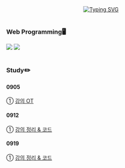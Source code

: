 <div align="center">
<a href="https://git.io/typing-svg"><img src="https://readme-typing-svg.demolab.com?font=Fredoka+One&size=50&pause=1000&color=A8B9CC&background=222222&center=true&vCenter=true&random=true&width=1100&height=130&lines=Gnyo's+Game+Programming" alt="Typing SVG" /></a>
</div>
</br>

### Web Programming🖥️
<img src="https://img.shields.io/badge/C-20232a.svg?style=for-the-badge&logo=c&logoColor=A8B9CC"/> <img src="https://img.shields.io/badge/C++-20232a.svg?style=for-the-badge&logo=c%2B%2B&logoColor=00599C"/></br></br>

### Study✏️
#### 0905
① <a href="https://github.com/Gnyo/gamepgm/tree/main/0905"> 강의 OT </a></br>

#### 0912
① <a href="https://github.com/Gnyo/gamepgm/tree/main/0912"> 강의 정리 & 코드 </a></br>

#### 0919
① <a href="https://github.com/Gnyo/gamepgm/tree/main/0919"> 강의 정리 & 코드 </a></br>
